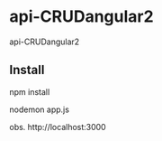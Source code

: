 # api-CRUDangular2
api-CRUDangular2

## Install

npm install

nodemon app.js

obs. http://localhost:3000
